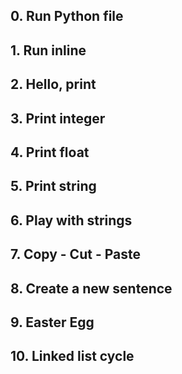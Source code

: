 ##  0\. Run Python file

##  1\. Run inline

##  2\. Hello, print

##  3\. Print integer

##  4\. Print float

##  5\. Print string

##  6\. Play with strings

##  7\. Copy - Cut - Paste

##  8\. Create a new sentence

##  9\. Easter Egg

##  10\. Linked list cycle

